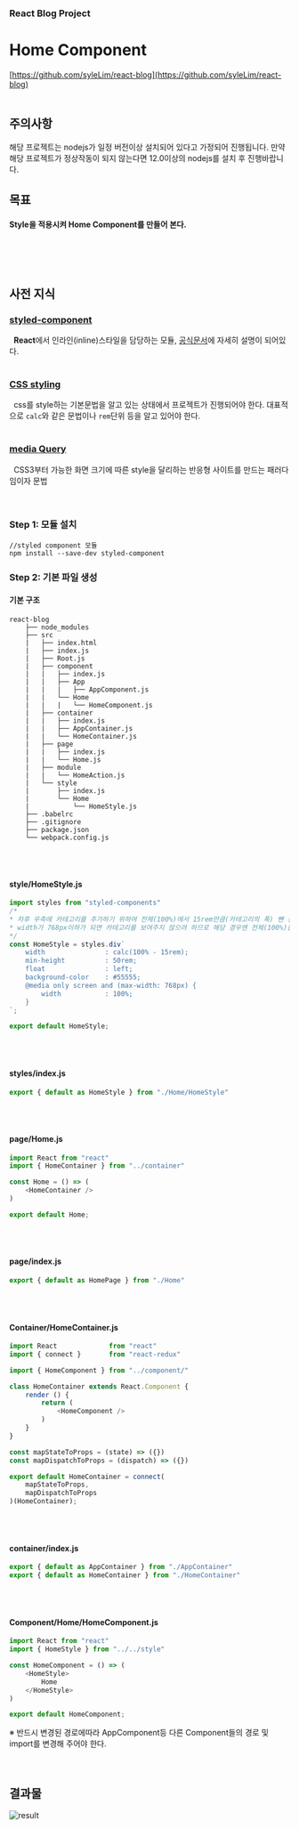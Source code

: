 ### React Blog Project
# Home Component
[https://github.com/syleLim/react-blog](https://github.com/syleLim/react-blog)<br><br>

## 주의사항
 해당 프로젝트는 nodejs가 일정 버전이상 설치되어 있다고 가정되어 진행됩니다.
 만약 해당 프로젝트가 정상작동이 되지 않는다면 12.0이상의 nodejs를 설치 후 진행바랍니다.

## 목표
#### Style을 적용시켜 Home Component를 만들어 본다.
<br><br><br>

## 사전 지식
### [styled-component](/post/React/Acknownledge/Styled%20component)
&nbsp;&nbsp;**React**에서 인라인(inline)스타일을 담당하는 모듈, [공식문서](https://styled-components.com/docs)에 자세히 설명이 되어있다.
<br><br>

### [CSS styling]()
&nbsp;&nbsp;css를 style하는 기본문법을 알고 있는 상태에서 프로젝트가 진행되어야 한다. 대표적으로 `calc`와 같은 문법이나 `rem`단위 등을 알고 있어야 한다.
<br><br>

### [media Query]()
&nbsp;&nbsp;CSS3부터 가능한 화면 크기에 따른 style을 달리하는 반응형 사이트를 만드는 패러다임이자 문법
<br><br><br>

### Step 1: 모듈 설치
```
//styled component 모듈
npm install --save-dev styled-component
```

### Step 2: 기본 파일 생성
#### 기본 구조
  ```
  react-blog
      ├── node_modules
      ├── src
      |   ├── index.html
      |   ├── index.js
      |   ├── Root.js
      |   ├── component
      |   |   ├── index.js
      |   |   ├── App
      |   |   |   ├── AppComponent.js    
      |   |   └── Home
      |   |   |   └── HomeComponent.js
      |   ├── container
      |   |   ├── index.js
      |   |   ├── AppContainer.js
      |   |   └── HomeContainer.js
      |   ├── page
      |   |   ├── index.js
      |   |   └── Home.js
      |   ├── module
      |   |   └── HomeAction.js
      |   └── style
      |       ├── index.js
      |       └── Home
      |           └── HomeStyle.js
      ├── .babelrc
      ├── .gitignore
      ├── package.json
      └── webpack.config.js
  ``` 
<br><br>

#### style/HomeStyle.js
```javascript
import styles from "styled-components"
/*
* 차후 우측에 카테고리를 추가하기 위하여 전체(100%)에서 15rem만큼(카테고리의 폭) 뺀 길이를 폭으로 취함
* width가 768px이하가 되면 카테고리를 보여주지 않으려 하므로 해당 경우엔 전체(100%)를 폭으로 잡는다. 
*/
const HomeStyle = styles.div`
	width				: calc(100% - 15rem); 
	min-height			: 50rem;
	float				: left;
	background-color	: #55555;
	@media only screen and (max-width: 768px) {
		width			: 100%;
	}
`;

export default HomeStyle;
```
<br><br>

#### styles/index.js
```javascript
export { default as HomeStyle } from "./Home/HomeStyle"
```
<br><br>

#### page/Home.js
```javascript
import React from "react"
import { HomeContainer } from "../container"

const Home = () => (
    <HomeContainer />
)

export default Home;
```
<br><br>

#### page/index.js
```javascript
export { default as HomePage } from "./Home"
```
<br><br>

#### Container/HomeContainer.js
```javascript
import React			 from "react"
import { connect }		 from "react-redux"

import { HomeComponent } from "../component/"

class HomeContainer extends React.Component {
    render () {
		return (
			<HomeComponent />
		)
	}
}

const mapStateToProps = (state) => ({})
const mapDispatchToProps = (dispatch) => ({})

export default HomeContainer = connect(
	mapStateToProps,
	mapDispatchToProps
)(HomeContainer);
```
<br><br>

#### container/index.js
```javascript
export { default as AppContainer } from "./AppContainer"
export { default as HomeContainer } from "./HomeContainer"
```
<br><br>

#### Component/Home/HomeComponent.js
```javascript
import React from "react"
import { HomeStyle } from "../../style"

const HomeComponent = () => (
	<HomeStyle>
		Home
	</HomeStyle>
)

export default HomeComponent;
```
※ 반드시 변경된 경로에따라 AppComponent등 다른 Component들의 경로 및 import를 변경해 주어야 한다.
<br><br><br>

## 결과물
![result](https://user-images.githubusercontent.com/26323486/83103347-7ba20680-a0f1-11ea-91b5-7a9b9b8c7ff2.png "500")